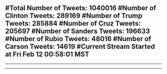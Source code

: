 #Total Number of Tweets: 1040016 
#Number of Clinton Tweets: 289169
#Number of Trump Tweets: 285884
#Number of Cruz Tweets: 205697
#Number of Sanders Tweets: 196633
#Number of Rubio Tweets: 48016
#Number of Carson Tweets: 14619
#Current Stream Started at Fri Feb 12 00:58:01 MST
---
---
---
